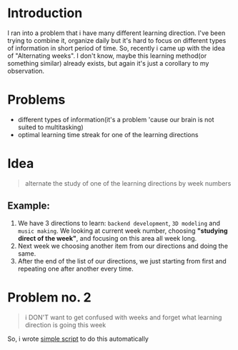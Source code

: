 # Introduction
I ran into a problem that i have many different learning direction. I've been trying to combine it, organize daily but it's hard to focus on different types of information in short period of time. So, recently i came up with the idea of "Alternating weeks". I don't know, maybe this learning method(or something similar) already exists, but again it's just a corollary to my observation.
# Problems
- different types of information(it's a problem 'cause our brain is not suited to multitasking)
- optimal learning time streak for one of the learning directions
# Idea
> alternate the study of one of the learning directions  by week numbers
## Example:
1. We have 3 directions to learn: `backend development`, `3D modeling` and `music making`. We looking at current week number, choosing **"studying direct of the week"**, and focusing on this area all week long.
2. Next week we choosing another item from our directions and doing the same.
3. After the end of the list of our directions, we just starting from first and repeating one after another every time.

# Problem no. 2
> i DON'T want to get confused with weeks and forget what learning direction is going this week

So, i wrote [simple script](https://github.com/justTrueCodeWriter/alternating_weeks_calc/blob/main/alternating_weeks_calc.py) to do this automatically
